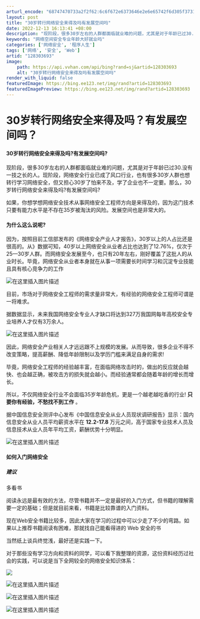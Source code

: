 ```yaml
---
arturl_encode: "68747470733a2f2f62:6c6f672e6373646e2e6e65742f6d305f37313734343936302f:61727469636c652f64657461696c732f313238333033363933"
layout: post
title: "30岁转行网络安全来得及吗有发展空间吗"
date: 2022-12-13 16:13:41 +08:00
description: "现阶段，很多30岁左右的人群都面临就业难的问题，尤其是对于年龄已过30.没有一技之长的人。现阶段，网"
keywords: "网络空间安全专业年龄大好就业吗"
categories: ['网络安全', '程序人生']
tags: ['网络', '安全', 'Web']
artid: "128303693"
image:
    path: https://api.vvhan.com/api/bing?rand=sj&artid=128303693
    alt: "30岁转行网络安全来得及吗有发展空间吗"
render_with_liquid: false
featuredImage: https://bing.ee123.net/img/rand?artid=128303693
featuredImagePreview: https://bing.ee123.net/img/rand?artid=128303693
---
```


# 30岁转行网络安全来得及吗？有发展空间吗？

#### 30岁转行网络安全来得及吗?有发展空间吗?

现阶段，很多30岁左右的人群都面临就业难的问题，尤其是对于年龄已过30.没有一技之长的人。现阶段，网络安全行业已成了风口行业，也有很多30岁人群也想转行学习网络安全，但又担心30岁了怕来不及，学了企业也不一定要。那么，30岁转行网络安全来得及吗?有发展空间吗?

如果，你想学想网络安全技术从事网络安全工程师方向是来得及的，因为这门技术只要有能力水平是不存在35岁被淘汰的风险。发展空间也是非常大的。

#### 为什么这么说呢?

因为，按照目前工信部发布的《网络安全产业人才报告》，30岁以上的人占比还是很高的。从》数据可知，40岁以上网络安全从业者占比也达到了12.76%，仅次于25—30岁人群。而网络安全发展至今，也只有20年左右，刚好覆盖了这批人的从业时长。毕竟，网络安全从业者本身就在从事一项需要长时间学习和沉淀专业技能且具有核心竞争力的工作
  
  
![在这里插入图片描述](https://i-blog.csdnimg.cn/blog_migrate/b815b7ca0a2386918e3ffc5759a8285c.png)
  
目前，市场对于网络安全工程师的需求量非常大，有经验的网络安全工程师可谓是一将难求。

据数据显示，未来我国网络安全专业人才缺口将达到327万我国网每年高校安全专业培养人才仅有3万余人。

![在这里插入图片描述](https://i-blog.csdnimg.cn/blog_migrate/36eeaeff2b33363268229f4291316ceb.png)
  
因此，网络安全产业相关人才远远跟不上规模的发展。从而导致，很多企业不得不改变策略，提高薪酬、降低年龄限制以及学历门槛来满足自身的需求!

毕竟，网络安全工程师的经验越丰富，在面临网络攻击时的，做出的反应就会越快、也会越正确，被攻击方的损失就会越小。而经验通常都会随着年龄的增长而增长。

所以，不仅网络安全行业不会面临35岁年龄危机，更是一个越老越吃香的行业!
**只要你有经验，不愁找不到工作**
。

据中国信息安全测评中心发布《中国信息安全从业人员现状调研报告》显示：国内信息安全从业人员平均薪资水平在
**12.2-17.8**
万元之间，高于国家专业技术人员及信息技术从业人员年平均工资，薪酬优势十分明显。

![在这里插入图片描述](https://i-blog.csdnimg.cn/blog_migrate/6685c7811ea5729c395f5b0c03b56b76.png)

#### 如何入门网络安全

##### 建议

多看书

阅读永远是最有效的方法，尽管书籍并不一定是最好的入门方式，但书籍的理解需要一定的基础；但是就目前来看，书籍是比较靠谱的入门资料。

现在Web安全书籍比较多，因此大家在学习的过程中可以少走了不少的弯路。如果以上推荐书籍阅读有困难，那就找自己能看得进的 Web 安全的书

当然纸上谈兵终觉浅，最好还是实践一下。

对于那些没有学习方向和资料的同学，可以看下我整理的资源，这份资料经历过社会的实践，可以说是当下全网较全的网络安全知识体系：

![](https://i-blog.csdnimg.cn/blog_migrate/2b2ed3c1f705544fbaea962d2cd2c324.png)

![在这里插入图片描述](https://i-blog.csdnimg.cn/blog_migrate/ec9539af5ae937e2389ea517d5c33372.png)
  
![在这里插入图片描述](https://i-blog.csdnimg.cn/blog_migrate/a56588a7cb7efdf8a01e102b3179b666.png)
  
![在这里插入图片描述](https://i-blog.csdnimg.cn/blog_migrate/aaf386db357b83af262684e953c0863d.png)